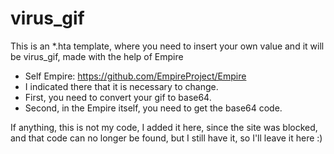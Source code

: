 # virus_gif
This is an *.hta template, where you need to insert your own value and it will be virus_gif, made with the help of Empire

- Self Empire: https://github.com/EmpireProject/Empire
- I indicated there that it is necessary to change.
- First, you need to convert your gif to base64.
- Second, in the Empire itself, you need to get the base64 code.


If anything, this is not my code, 
I added it here, since the site was blocked, 
and that code can no longer be found, but I still have it, 
so I'll leave it here :)
